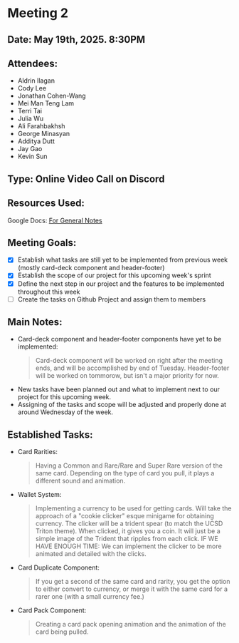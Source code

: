 # Meeting 2
## Date: May 19th, 2025. 8:30PM

## Attendees:
- Aldrin Ilagan
- Cody Lee
- Jonathan Cohen-Wang
- Mei Man Teng Lam
- Terri Tai
- Julia Wu
- Ali Farahbakhsh 
- George Minasyan
- Additya Dutt
- Jay Gao
- Kevin Sun

## Type: Online Video Call on Discord

## Resources Used:
Google Docs: [For General Notes](https://docs.google.com/document/d/14gpTxRUK7MhKe5HAvbzKh_RFHzHZ3jeAwTyFxbmCN1Y/edit?tab=t.0)

## Meeting Goals:
- [x] Establish what tasks are still yet to be implemented from previous week (mostly card-deck component and header-footer)
- [x] Establish the scope of our project for this upcoming week's sprint
- [x] Define the next step in our project and the features to be implemented throughout this week
- [ ] Create the tasks on Github Project and assign them to members 

## Main Notes:
- Card-deck component and header-footer components have yet to be implemented:
  > Card-deck component will be worked on right after the meeting ends, and will be accomplished by end of Tuesday.
  > Header-footer will be worked on tommorow, but isn't a major priority for now.
- New tasks have been planned out and what to implement next to our project for this upcoming week.
- Assigning of the tasks and scope will be adjusted and properly done at around Wednesday of the week.

## Established Tasks:

- Card Rarities:
  > Having a Common and Rare/Rare and Super Rare version of the same card.
  > Depending on the type of card you pull, it plays a different sound and animation.
- Wallet System:
  > Implementing a currency to be used for getting cards. 
  > Will take the approach of a "cookie clicker" esque minigame for obtaining currency.
  > The clicker will be a trident spear (to match the UCSD Triton theme). When clicked, it gives you a coin. It will just be a simple image of the Trident that ripples from each click.
  > IF WE HAVE ENOUGH TIME: We can implement the clicker to be more animated and detailed with the clicks.
- Card Duplicate Component:
  > If you get a second of the same card and rarity, you get the option to either convert to currency, or merge it with the same card for a rarer one (with a small currency fee.)
- Card Pack Component:
  > Creating a card pack opening animation and the animation of the card being pulled.
